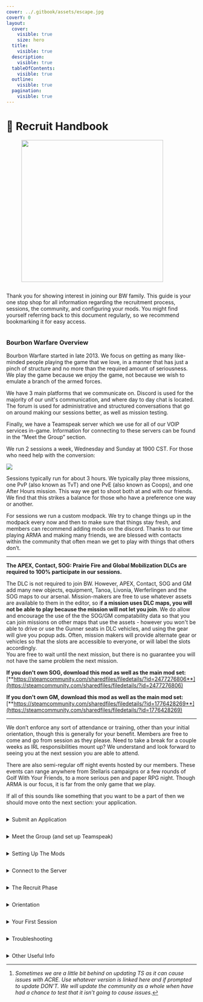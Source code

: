 ```yaml
---
cover: ../.gitbook/assets/escape.jpg
coverY: 0
layout:
  cover:
    visible: true
    size: hero
  title:
    visible: true
  description:
    visible: true
  tableOfContents:
    visible: true
  outline:
    visible: true
  pagination:
    visible: true
---
```


# 📖 Recruit Handbook

<div data-full-width="false"><figure><img src="../.gitbook/assets/1 (1).png" alt="" width="375"><figcaption></figcaption></figure></div>

<figure><img src="../.gitbook/assets/2.png" alt=""><figcaption></figcaption></figure>

Thank you for showing interest in joining our BW family. This guide is your one stop shop for all information regarding the recruitment process, sessions, the community, and configuring your mods. You might find yourself referring back to this document regularly, so we recommend bookmarking it for easy access.



<figure><img src="../.gitbook/assets/4.png" alt=""><figcaption></figcaption></figure>

### Bourbon Warfare Overview

Bourbon Warfare started in late 2013. We focus on getting as many like-minded people playing the game that we love, in a manner that has just a pinch of structure and no more than the required amount of seriousness. We play the game because we enjoy the game, not because we wish to emulate a branch of the armed forces.

We have 3 main platforms that we communicate on. Discord is used for the majority of our unit's communication, and where day to day chat is located. The forum is used for administrative and structured conversations that go on around making our sessions better, as well as mission testing.&#x20;

Finally, we have a Teamspeak server which we use for all of our VOIP services in-game. Information for connecting to these servers can be found in the “Meet the Group” section.

We run 2 sessions a week, Wednesday and Sunday at 1900 CST. For those who need help with the conversion:

![](<../.gitbook/assets/image (3).png>)

Sessions typically run for about 3 hours. We typically play three missions, one PvP (also known as TvT) and one PvE (also known as Coops), and one After Hours mission. This way we get to shoot both at and with our friends. We find that this strikes a balance for those who have a preference one way or another.

For sessions we run a custom modpack. We try to change things up in the modpack every now and then to make sure that things stay fresh, and members can recommend adding mods on the discord. Thanks to our time playing ARMA and making many friends, we are blessed with contacts within the community that often mean we get to play with things that others don’t.

***

**The APEX, Contact, SOG: Prairie Fire and Global Mobilization DLCs are required to 100% participate in our sessions.**

The DLC is not required to join BW. However, APEX, Contact, SOG and GM add many new objects, equipment, Tanoa, Livonia, Werferlingen and the SOG maps to our arsenal. Mission-makers are free to use whatever assets are available to them in the editor, so i**f a mission uses DLC maps, you will not be able to play because the mission will not let you join**. We do allow and encourage the use of the the SOG/GM compatability data so that you can join missions on other maps that use the assets - however you won't be able to drive or use the Gunner seats in DLC vehicles, and using the gear will give you popup ads. Often, mission makers will provide alternate gear or vehicles so that the slots are accessible to everyone, or will label the slots accordingly. \
You are free to wait until the next mission, but there is no guarantee you will not have the same problem the next mission.

**If you don't own SOG, download this mod as well as the main mod set:** [**https://steamcommunity.com/sharedfiles/filedetails/?id=2477276806**](https://steamcommunity.com/sharedfiles/filedetails/?id=2477276806)

**If you don't own GM, download this mod as well as the main mod set:** \
[**https://steamcommunity.com/sharedfiles/filedetails/?id=1776428269**](https://steamcommunity.com/sharedfiles/filedetails/?id=1776428269)

***

We don’t enforce any sort of attendance or training, other than your initial orientation, though this is generally for your benefit. Members are free to come and go from session as they please. Need to take a break for a couple weeks as IRL responsibilities mount up? We understand and look forward to seeing you at the next session you are able to attend.

There are also semi-regular off night events hosted by our members. These events can range anywhere from Stellaris campaigns or a few rounds of Golf With Your Friends, to a more serious pen and paper RPG night. Though ARMA is our focus, it is far from the only game that we play.

If all of this sounds like something that you want to be a part of then we should move onto the next section: your application.

<figure><img src="../.gitbook/assets/6.png" alt=""><figcaption></figcaption></figure>

<details>

<summary>Submit an Application</summary>

First step in joining BW is to submit an application. A [link to the form can be found here](https://forms.gle/B7kNgSUi4iyY4u2g7).

Let us know why you want to join. Tell us a little about yourself and what you might offer. This isn’t a job interview, we don’t discriminate. But it is a chance for us to get excited to meet you.

We ask that you include a link to your steam profile. This is done more to safeguard us as a community. We don’t want spam bots and CSGO knife traders joining the forums simply for the sake of spamming us with stuff that we aren’t interested in.

Once an application has been submitted, you can create a forum account. Strictly speaking, it doesn’t matter what order you do these first 2 steps but for the sake of argument let's continue.

[https://forums.bourbonwarfare.com/index.php](https://forums.bourbonwarfare.com/index.php)

With that done, it's time to meet the gang.

</details>

<figure><img src="../.gitbook/assets/8.1.png" alt=""><figcaption></figcaption></figure>

<details>

<summary>Meet the Group (and set up Teamspeak)</summary>

So, it’s time to make introductions. First off, you will need to download TeamSpeak[^1] and Discord.&#x20;

**NOTE: We use Teamspeak version 3.6.2. Newer versions (v6.0+) are more of a "Discord replacement" and not useful for our purposes. Use the link below to download directly.**&#x20;

[TeamSpeak](https://files.teamspeak-services.com/releases/client/3.6.2/TeamSpeak3-Client-win64-3.6.2.exe)

[Discord](https://discord.com/download)

Now that you have the software installed, we need to get you into our servers. Follow the instructions below for each.

_Please make sure that your name across all platforms are the same. This includes the TeamSpeak, Discord, and the forum. It makes getting to know you a hell of a lot easier._

***

**Discord**

[https://dsc.gg/bourbonwarfare](https://dsc.gg/bourbonwarfare)\
Once you have connected to the Discord server react to the bot post in `#welcome-landing`. From here, the robots take over. They will announce that you have arrived and let those who need to know that you are in need of a welcoming party. It will also give you your Recruit tags in Discord and open up a few channels for you to get to meet some of the other Recruits and the Members. Make sure and visit the `#recruit-help` channel if you need any help with anything.\
\
In Discord you will also be able to sign up for roles in the `#roles` channel. Just react to whatever role you want to be added to, and head to the `#lfg` channel after you’ve grabbed some roles if you’d like to find some others to play a game with.\
\
If you’re having issues, feel free to reach out to any Member for help, most of them are well versed in the use of Discord.

***

**TeamSpeak**

`Domain: ts3.bourbonwarfare.com`\
`IP: 104.128.50.152`\
`Port: 9988`\
\
The first time you connect to our TeamSpeak server, you might come up against the Security Authentication system. This is a one-time deal, just hit start and wait it out. \
\
Manual connection information is also located in the ["Connection Information"](connection-information.md) page here on the wiki for future reference

It’s best to add a bookmark in TS, as it is likely that you will be connecting regularly.\
\
Note that "Push to Talk" is set by default in our Teamspeak, however if you are more comfortable with "Voice Activation" feel free to request that permission. An important consideration, though, is that if we find that your background noise is too disruptive, we may force "Push to Talk" upon you. Make sure your background is relatively quiet, or use AI noise suppression software.\
\
Finally don’t be shy! Say hello! We don’t bite, at least not usually. :relaxed:

</details>

<figure><img src="../.gitbook/assets/13.png" alt=""><figcaption></figcaption></figure>

<details>

<summary>Setting Up The Mods</summary>

Mods are what make ARMA great. If you have only played vanilla ARMA up to this point, then you have been missing out. There is a whole world of possibilities in modding that will completely change how you play the game. Our modpack is custom-built to bring all the best parts of ARMA together so that we can play the game in a way that makes the multiplayer experience the best it can be.

We use the Vanilla ARMA 3 Launcher for our mods, utilizing the Steam Workshop and .html files to download the mods.&#x20;

***

1.) First, download the most current modlist HTML from the following link:

[https://mods.bourbonwarfare.com/](https://mods.bourbonwarfare.com/)

2.) Then, open your Arma 3 Launcher and navigate to your MODS tab.

3.) Under the "More" tab, click on the "Import list of mods from a file...".

4.) Select the modlist.html and click "open".

5.) Then navigate to the DLC tab and ensure that the S.O.G. Prairie Fire and GM CDLCs are selected.

5a.) Compatability Data for CDLC Non-Owners:\
**If you don't own SOG, download this mod as well as the main mod set:** [**https://steamcommunity.com/sharedfiles/filedetails/?id=2477276806**](https://steamcommunity.com/sharedfiles/filedetails/?id=2477276806)

**If you don't own GM, download this mod as well as the main mod set:** \
[**https://steamcommunity.com/sharedfiles/filedetails/?id=1776428269**](https://steamcommunity.com/sharedfiles/filedetails/?id=1776428269)

6.) Run ARMA once, without TeamSpeak open. ACRE will prompt you to install the latest TeamSpeak plugin. Allow this, then open TeamSpeak.

7.) Congratulations! You're ready to play. Follow the instructions on the Connection Information page to gain access to our server.

</details>

<figure><img src="../.gitbook/assets/21.png" alt=""><figcaption></figcaption></figure>

<details>

<summary>Connect to the Server</summary>

Also see: [connection-information.md](connection-information.md "mention")

```
Server Name - Bourbon Warfare - Main
Hostname - a3.bourbonwarfare.com
IP - 104.128.50.152
Port - 2303
Password - Ask a member or find the details in the ARMA 3 channel Description on TS
```

Once into the server, load a random mission and check that you get the following information in TeamSpeak in regards to your ACRE plugin working correctly. Note that you must be in the ARMA 3 channel for this to work.

Click to enlarge:

![](<../.gitbook/assets/image (4).png>)

With all of that out of the way, you are ready for your orientation! But first: a little bit of information regarding the Recruit Phase.

</details>

<figure><img src="../.gitbook/assets/24.png" alt=""><figcaption></figcaption></figure>

<details>

<summary>The Recruit Phase</summary>

So, you have your Recruit tags in TS, Discord and the forum, and your mods are all set up. That’s a start, but what's next?&#x20;

You have now entered your Recruit Phase with BW. Let's go over what you need to know about being a Recruit.

1. Orientation: It is important that you organize this as quickly as possible so that you can get in game and start having fun. Proceed to the `#recruit-help`channel in Discord to schedule an Orientation - use the `/orientation` command. It ultimately is your responsibility to make sure that this happens in a timely manner.&#x20;
2. Once through Orientation, you will be ready for your first session. This is a chance to get to know everybody. It is also their chance to get to know you. These are the people who will make the decision as to whether or not you are to become a Member.&#x20;
3. You will have 4-6 sessions or around 2-3 weeks (if you attend concurrently), to make an impression, and at the end of it the Members vote to see if they all think that you are a good fit. **This is nothing to worry about:** We are voting on your ability to follow the rules and not be a dick, _not_ your ability to play the game or how popular you are among the members.
4. There will be some limitations in regard to the roles that you are able to take during your Recruit Phase. This will be gone over in detail during your Orientation. There are also some forums and discord channels that you are made available to you only when you become a Member.
5. Once the recruit phase is over you will receive a warm Bourbon welcome and be given your Member tags. Easy.

</details>

<figure><img src="../.gitbook/assets/25.png" alt=""><figcaption></figcaption></figure>

<details>

<summary>Orientation</summary>

Orientation is a chance to get you up to speed with our mod pack and the way that we play ARMA. It is generally 15 mins - 60 mins long depending on how well you know ARMA - if you're an old veteran to the game, it'll be short - if you're brand new, we can go as long as you need to feel comfortable!\
\
Everything that is gone over in the orientation is also documented elsewhere in the forums, so it’s not necessary to bring a pen and paper, but if you are the type to do that then by all means, go for it. There are no tests or required knowledge, this orientation is simply to ensure you have the base level of knowledge to enjoy our sessions.\
\
Here are a few things that you can expect to go over during your orientation (in no particular order).

* An explanation of BWs Rules and group ethos.
* Session times and how sessions are structured
* Slotting and the BW “company” structure, and joining in progress (JIP)
* The map screen and briefing
* General map reading skills
* Safe Start
* Leadership planning and briefing
* Contacting an Admin in-game if needed
* Radios
* ACE interact
* Medical
* Comms, contact reports and map marking
* Squad movement
* PID
* Spectator and Respawn

Don’t be afraid to ask questions. There is a lot of knowledge amassed within the group of people who carry out orientations. Even if you are an ARMA vet with 1000+ hours in game, you will still learn something in our custom systems and scripting.\
\
To schedule your Orientation head on over to the `#recruit-help` channel on Discord, and use the `/orientation`command in the chat. To make things easier on your potential Orientators, please include your availability as well (ie. "I'm available from 5pm EST to 7pm EST tonight and Friday!"). There are a number of members who are able to run Orientations, and they are generally just waiting for you to reach out to make it happen.

</details>

<figure><img src="../.gitbook/assets/26.png" alt=""><figcaption></figcaption></figure>

<details>

<summary>Your First Session</summary>

So with all of that out of the way, it is time to get into your first session. In general, it is preferable that this happens shortly after your Orientation. This way you have at least a fighting chance of remembering everything that you went over in the Orientation :laughing:

Please let your Orientator know when you plan on attending your first session so that we can organize your Drinking Buddy. Your Drinking Buddy (DB) is an experienced Member who will accompany you throughout your first session.&#x20;

They are there to answer your questions, help you with any technical issues, and make sure that you are able to focus on shooting pixels. Your DB will assign you your slots for your first session. This is important during slotting, so pay attention to who you have been assigned, and follow their lead.

Your DB is somebody is available to you not only in your first session but throughout your Recruit Phase. If you have questions at any point, DM them on Discord!\
\
If you wish, you may request a DB for any subsequent sessions, but it is only mandatory for the first.

</details>

<figure><img src="../.gitbook/assets/27.png" alt=""><figcaption></figcaption></figure>

<details>

<summary>Troubleshooting</summary>

If you have followed this guide to its completion, then the hope is that you will not have any issues. That said, there are sometimes issues that we can't foresee. The following guide will help provide information that we will need to get any issues resolved.

***

Pabst Guide To Troubleshooting ArmA:\
work in progress\
\
**Big Three:**

1. Make sure mods are updated
2. Check what error message you're getting
3. Check RPT file (%localappdata%/Arma 3/)

**Why am I getting kicked?**\
1\. You are missing mods (missing something that the mission requires)\
2\. You have an extra mod mod not from our current modset (error message/local RPT will say "not signed by a key accepted by this server")\
3\. You have modified pbos that don't match the .bisign (won't say anything locally, but server will show message "Wrong signature for file")\
\
**How do I check my RPT file?**\
Hit WindowsKey+R and type in %localappdata%/Arma 3/\
That should take you to something like C:\Users\SomeAsshole\AppData\Local\Arma 3\\\
Sort by Date Modified and open the most recent or pick the most recent name.\
I recommend notepad++, but you should be able to "open with" any text program.\
\
**What should I look for in my RPT?**\
Recent Events will be at the bottom of the log.\
If you just got kicked, reopen the logfile and go to the bottom.

**What do I do when I find the mod that's the issue?**\
Simply right-click the item in the ARMA 3 Launcher and click "Repair". It will verify that you are running the latest version of the mod and download the newest version if not.&#x20;

</details>

<figure><img src="../.gitbook/assets/30.png" alt=""><figcaption></figcaption></figure>

<details>

<summary>Other Useful Info</summary>

JIP Timeline Guide (click to expand):

<img src="../.gitbook/assets/Screenshot 2024-07-29 200126.png" alt="" data-size="original">

</details>

[^1]: _Sometimes we are a little bit behind on updating TS as it can cause issues with ACRE. Use whatever version is linked here and if prompted to update DON’T. We will update the community as a whole when have had a chance to test that it isn’t going to cause issues._
